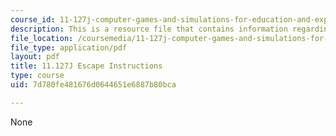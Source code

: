 ```yaml
---
course_id: 11-127j-computer-games-and-simulations-for-education-and-exploration-spring-2015
description: This is a resource file that contains information regarding escape instructions.
file_location: /coursemedia/11-127j-computer-games-and-simulations-for-education-and-exploration-spring-2015/7d780fe481676d0644651e6887b80bca_MIT11_127JS15_Esc_instruct.pdf
file_type: application/pdf
layout: pdf
title: 11.127J Escape Instructions
type: course
uid: 7d780fe481676d0644651e6887b80bca

---
```

None